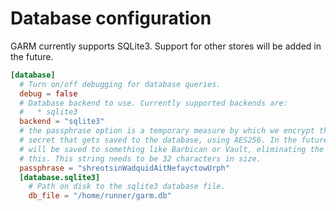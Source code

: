 # Database configuration

GARM currently supports SQLite3. Support for other stores will be added in the future.

```toml
[database]
  # Turn on/off debugging for database queries.
  debug = false
  # Database backend to use. Currently supported backends are:
  #   * sqlite3
  backend = "sqlite3"
  # the passphrase option is a temporary measure by which we encrypt the webhook
  # secret that gets saved to the database, using AES256. In the future, secrets
  # will be saved to something like Barbican or Vault, eliminating the need for
  # this. This string needs to be 32 characters in size.
  passphrase = "shreotsinWadquidAitNefayctowUrph"
  [database.sqlite3]
    # Path on disk to the sqlite3 database file.
    db_file = "/home/runner/garm.db"
```
